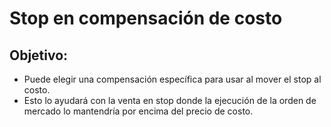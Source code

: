 # Stop en compensación de costo

## Objetivo:

- Puede elegir una compensación específica para usar al mover el stop al costo. 
- Esto lo ayudará con la venta en stop donde la ejecución de la orden de mercado lo mantendría por encima del precio de costo.
